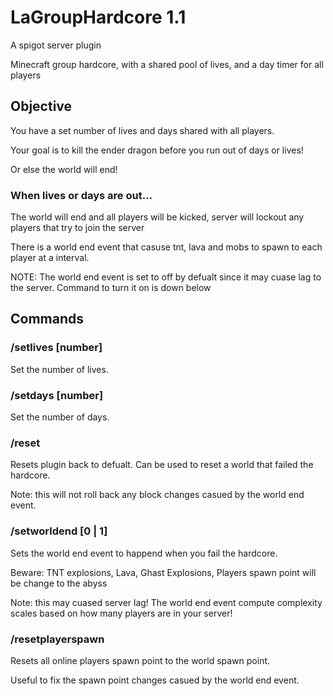 # LaGroupHardcore 1.1
A spigot server plugin

Minecraft group hardcore, with a shared pool of lives, and a day timer for all players 

## Objective
You have a set number of lives and days shared with all players.

Your goal is to kill the ender dragon before you run out of days or lives! 

Or else the world will end!

### When lives or days are out...

The world will end and all players will be kicked, server will lockout any players that try to join the server

There is a world end event that casuse tnt, lava and mobs to spawn to each player at a interval.

NOTE: The world end event is set to off by defualt since it may cuase lag to the server. Command to turn it on is down below


## Commands

### /setlives [number]

Set the number of lives.

### /setdays [number]

Set the number of days.

### /reset

Resets plugin back to defualt. Can be used to reset a world that failed the hardcore.

Note: this will not roll back any block changes casued by the world end event.
   
### /setworldend [0 | 1]

Sets the world end event to happend when you fail the hardcore.

Beware: TNT explosions, Lava, Ghast Explosions, Players spawn point will be change to the abyss

Note: this may cuased server lag! The world end event compute complexity scales based on how many players are in your server!

### /resetplayerspawn

Resets all online players spawn point to the world spawn point.

Useful to fix the spawn point changes casued by the world end event.

